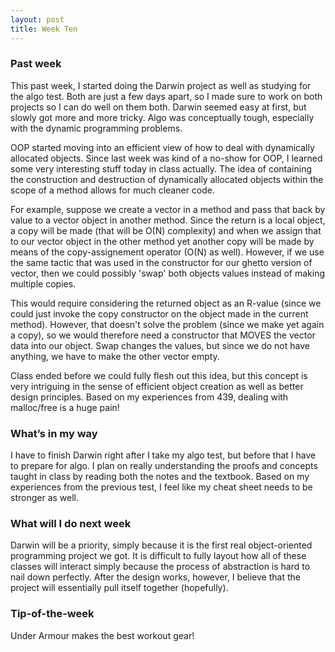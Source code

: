 ```yaml
---
layout: post
title: Week Ten
---
```


### Past week ###
This past week, I started doing the Darwin project as well as studying for the algo test. Both are just a few days apart, so I made sure to work on both projects so I can do well on them both. Darwin seemed easy at first, but slowly got more and more tricky. Algo was conceptually tough, especially with the dynamic programming problems.

OOP started moving into an efficient view of how to deal with dynamically allocated objects. Since last week was kind of a no-show for OOP, I learned some very interesting stuff today in class actually. The idea of containing the construction and destruction of dynamically allocated objects within the scope of a method allows for much cleaner code.

For example, suppose we create a vector in a method and pass that back by value to a vector object in another method. Since the return is a local object, a copy will be made (that will be O(N) complexity) and when we assign that to our vector object in the other method yet another copy will be made by means of the copy-assignement operator (O(N) as well). However, if we use the same tactic that was used in the constructor for our ghetto version of vector, then we could possibly 'swap' both objects values instead of making multiple copies.

This would require considering the returned object as an R-value (since we could just invoke the copy constructor on the object made in the current method). However, that doesn't solve the problem (since we make yet again a copy), so we would therefore need a constructor that MOVES the vector data into our object. Swap changes the values, but since we do not have anything, we have to make the other vector empty.

Class ended before we could fully flesh out this idea, but this concept is very intriguing in the sense of efficient object creation as well as better design principles. Based on my experiences from 439, dealing with malloc/free is a huge pain!

### What’s in my way ###
I have to finish Darwin right after I take my algo test, but before that I have to prepare for algo. I plan on really understanding the proofs and concepts taught in class by reading both the notes and the textbook. Based on my experiences from the previous test, I feel like my cheat sheet needs to be stronger as well.

### What will I do next week ###
Darwin will be a priority, simply because it is the first real object-oriented programming project we got. It is difficult to fully layout how all of these classes will interact simply because the process of abstraction is hard to nail down perfectly. After the design works, however, I believe that the project will essentially pull itself together (hopefully).

### Tip-of-the-week ###
Under Armour makes the best workout gear!
